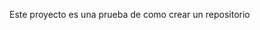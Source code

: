 Este proyecto es una prueba de como crear un repositorio                                                           